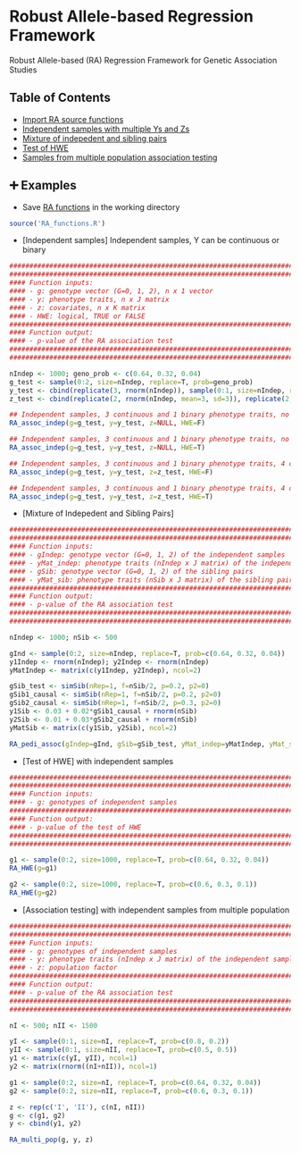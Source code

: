 # Robust Allele-based Regression Framework
Robust Allele-based (RA) Regression Framework for Genetic Association Studies


## Table of Contents
- [Import RA source functions](#import_functions)
- [Independent samples with multiple Ys and Zs](#indep)
- [Mixture of indepedent and sibling pairs](#indep_sib_mix)
- [Test of HWE](#indep_HWE)
- [Samples from multiple population association testing](#multi_pop)

## :heavy_plus_sign: Examples
- <a name="import_functions"></a> Save [RA functions](https://github.com/lzhangdc/Robust-Allele-based-Regression-Framework/blob/main/RA_functions.R) in the working directory
```R
source('RA_functions.R')
```

- <a name="indep"></a> [Independent samples] Independent samples, Y can be continuous or binary
```R
########################################################################
########################################################################
#### Function inputs:
#### - g: genotype vector (G=0, 1, 2), n x 1 vector
#### - y: phenotype traits, n x J matrix 
#### - z: covariates, n x K matrix
#### - HWE: logical, TRUE or FALSE
########################################################################
#### Function output:
#### - p-value of the RA association test 
########################################################################
########################################################################

nIndep <- 1000; geno_prob <- c(0.64, 0.32, 0.04)
g_test <- sample(0:2, size=nIndep, replace=T, prob=geno_prob)
y_test <- cbind(replicate(3, rnorm(nIndep)), sample(0:1, size=nIndep, replace=T, prob=c(0.8, 0.2)))
z_test <- cbind(replicate(2, rnorm(nIndep, mean=3, sd=3)), replicate(2, rnorm(nIndep, mean=4, sd=4)))

## Independent samples, 3 continuous and 1 binary phenotype traits, no covariates, no assumption of HWE
RA_assoc_indep(g=g_test, y=y_test, z=NULL, HWE=F)

## Independent samples, 3 continuous and 1 binary phenotype traits, no covariates, assuming HWE
RA_assoc_indep(g=g_test, y=y_test, z=NULL, HWE=T)

## Independent samples, 3 continuous and 1 binary phenotype traits, 4 covariates, no assumption of HWE
RA_assoc_indep(g=g_test, y=y_test, z=z_test, HWE=F)

## Independent samples, 3 continuous and 1 binary phenotype traits, 4 covariates, assuming HWE
RA_assoc_indep(g=g_test, y=y_test, z=z_test, HWE=T)

```
- <a name="indep_sib_mix"></a> [Mixture of Indepedent and Sibling Pairs] 

```R
########################################################################################
########################################################################################
#### Function inputs:
#### - gIndep: genotype vector (G=0, 1, 2) of the independent samples
#### - yMat_indep: phenotype traits (nIndep x J matrix) of the independent samples
#### - gSib: genotype vector (G=0, 1, 2) of the sibling pairs
#### - yMat_sib: phenotype traits (nSib x J matrix) of the sibling pairs
########################################################################################
#### Function output:
#### - p-value of the RA association test 
########################################################################################
########################################################################################

nIndep <- 1000; nSib <- 500

gInd <- sample(0:2, size=nIndep, replace=T, prob=c(0.64, 0.32, 0.04))
y1Indep <- rnorm(nIndep); y2Indep <- rnorm(nIndep)
yMatIndep <- matrix(c(y1Indep, y2Indep), ncol=2)

gSib_test <- simSib(nRep=1, f=nSib/2, p=0.2, p2=0)
gSib1_causal <- simSib(nRep=1, f=nSib/2, p=0.2, p2=0)
gSib2_causal <- simSib(nRep=1, f=nSib/2, p=0.3, p2=0)
y1Sib <- 0.03 + 0.02*gSib1_causal + rnorm(nSib)
y2Sib <- 0.01 + 0.03*gSib2_causal + rnorm(nSib)
yMatSib <- matrix(c(y1Sib, y2Sib), ncol=2)

RA_pedi_assoc(gIndep=gInd, gSib=gSib_test, yMat_indep=yMatIndep, yMat_sib=yMatSib)
```
- <a name="indep_HWE"></a> [Test of HWE] with independent samples

```R
########################################################################
########################################################################
#### Function inputs:
#### - g: genotypes of independent samples
########################################################################
#### Function output:
#### - p-value of the test of HWE
########################################################################
########################################################################

g1 <- sample(0:2, size=1000, replace=T, prob=c(0.64, 0.32, 0.04))
RA_HWE(g=g1)

g2 <- sample(0:2, size=1000, replace=T, prob=c(0.6, 0.3, 0.1))
RA_HWE(g=g2)

```
- <a name="multi_pop"></a> [Association testing] with independent samples from multiple population
```R
########################################################################
########################################################################
#### Function inputs:
#### - g: genotypes of independent samples
#### - y: phenotype traits (nIndep x J matrix) of the independent samples
#### - z: population factor
########################################################################
#### Function output:
#### - p-value of the RA association test
########################################################################
########################################################################

nI <- 500; nII <- 1500

yI <- sample(0:1, size=nI, replace=T, prob=c(0.8, 0.2))
yII <- sample(0:1, size=nII, replace=T, prob=c(0.5, 0.5))
y1 <- matrix(c(yI, yII), ncol=1)
y2 <- matrix(rnorm((nI+nII)), ncol=1)

g1 <- sample(0:2, size=nI, replace=T, prob=c(0.64, 0.32, 0.04))
g2 <- sample(0:2, size=nII, replace=T, prob=c(0.6, 0.3, 0.1))

z <- rep(c('I', 'II'), c(nI, nII))
g <- c(g1, g2)
y <- cbind(y1, y2)

RA_multi_pop(g, y, z)

```



